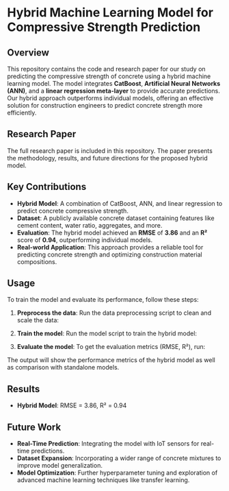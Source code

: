 # Hybrid Machine Learning Model for Compressive Strength Prediction

## Overview

This repository contains the code and research paper for our study on predicting the compressive strength of concrete using a hybrid machine learning model. The model integrates **CatBoost**, **Artificial Neural Networks (ANN)**, and a **linear regression meta-layer** to provide accurate predictions. Our hybrid approach outperforms individual models, offering an effective solution for construction engineers to predict concrete strength more efficiently.

## Research Paper

The full research paper is included in this repository. The paper presents the methodology, results, and future directions for the proposed hybrid model.

## Key Contributions

- **Hybrid Model**: A combination of CatBoost, ANN, and linear regression to predict concrete compressive strength.
- **Dataset**: A publicly available concrete dataset containing features like cement content, water ratio, aggregates, and more.
- **Evaluation**: The hybrid model achieved an **RMSE** of **3.86** and an **R²** score of **0.94**, outperforming individual models.
- **Real-world Application**: This approach provides a reliable tool for predicting concrete strength and optimizing construction material compositions.

## Usage

To train the model and evaluate its performance, follow these steps:

1. **Preprocess the data**: Run the data preprocessing script to clean and scale the data:

2. **Train the model**: Run the model script to train the hybrid model:

3. **Evaluate the model**: To get the evaluation metrics (RMSE, R²), run:

The output will show the performance metrics of the hybrid model as well as comparison with standalone models.

## Results

- **Hybrid Model**: RMSE = 3.86, R² = 0.94

## Future Work

- **Real-Time Prediction**: Integrating the model with IoT sensors for real-time predictions.
- **Dataset Expansion**: Incorporating a wider range of concrete mixtures to improve model generalization.
- **Model Optimization**: Further hyperparameter tuning and exploration of advanced machine learning techniques like transfer learning.
